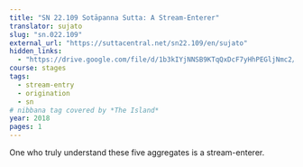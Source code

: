 ```yaml
---
title: "SN 22.109 Sotāpanna Sutta: A Stream-Enterer"
translator: sujato
slug: "sn.022.109"
external_url: "https://suttacentral.net/sn22.109/en/sujato"
hidden_links:
  - "https://drive.google.com/file/d/1b3kIYjNNSB9KTqQxDcF7yHhPEGljNmc2/view?usp=drivesdk"
course: stages
tags:
  - stream-entry
  - origination
  - sn
# nibbana tag covered by *The Island*
year: 2018
pages: 1
---
```


One who truly understand these five aggregates is a stream-enterer.
